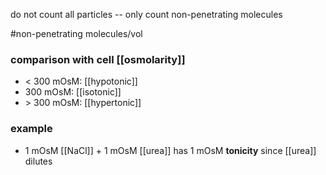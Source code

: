 do not count all particles -- only count non-penetrating molecules

$\# \text{non-penetrating molecules/vol}$

### comparison with cell [[osmolarity]]
- < 300 mOsM: [[hypotonic]]
- 300 mOsM: [[isotonic]]
- \> 300 mOsM: [[hypertonic]]

### example
- 1 mOsM [[NaCl]] + 1 mOsM [[urea]] has 1 mOsM **tonicity** since [[urea]] dilutes
